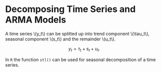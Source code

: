 # Decomposing Time Series and ARMA Models

A time series \\(y_t\\) can be splitted up into 
trend component \\(\tau_t\\), seasonal component \\(s_t\\) and the remainder \\(u_t\\).

$$ y_t = \tau_t + s_t +  u_t. $$

In `R` the function `stl()` can be used for seasonal decomposition of a time 
series.

